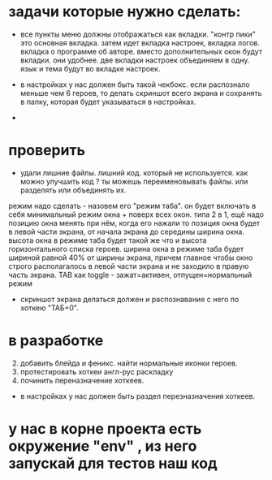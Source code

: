 

# задачи которые нужно сделать:



- все пункты меню должны отображаться как вкладки. "контр пики" это основная вкладка. затем идет вкладка настроек, вкладка логов. вкладка о программе об авторе. вместо дополнительных окон будут вкладки. они удобнее.
две вкладки настроек объединяем в одну. язык и тема будут во вкладке настроек.
- в настройках у нас должен быть такой чекбокс. если распознало меньше чем 6 героев, то делать скриншот всего экрана и сохранять в папку, которая будет указываться в настройках.







- 

# проверить

- удали лишние файлы. лишний код. который не используется. как можно улучшить код ? ты можешь переименовывать файлы. или разделять или объединять их.

режим надо сделать - назовем его "режим таба". он будет включать в себя минимальный режим окна + поверх всех окон. типа 2 в 1, ещё надо позицию окна менять при нём, когда его нажали то позиция окна будет в левой части экрана, от начала экрана до середины ширина окна. высота окна в режиме таба будет такой же что и высота горизонтального списка героев. ширина окна в режиме таба будет шириной равной 40% от ширины экрана, причем главное чтобы окно строго располагалось в левой части экрана и не заходило в правую часть экрана. TAB как toggle - зажат=активен, отпущен=нормальный режим
- скриншот экрана делаться должен и распознавание с него по хоткею "ТАБ+0".




# в разработке
2. добавить блейда и феникс. найти нормальные иконки героев.
3. протестировать хоткеи англ-рус раскладку
7. починить переназначение хоткеев.
- в настройках у нас должен быть раздел перезназначения хоткеев.



# у нас в корне проекта есть окружение "env" , из него запускай для тестов наш код